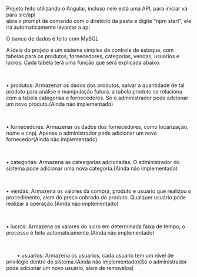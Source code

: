Projeto feito utilizando o Angular, incluso nele está uma API, para iniciar vá para src/api<br />
abra o prompt de comando com o diretório da pasta e digite "npm start", ele irá automaticamente levantar a api<br />

O banco de dados é feito com MySQL<br />

A ideia do projeto é um sistema simples de controle de estoque, com tabelas para os produtos, fornecedores, categorias, vendas, usuarios e lucros.
Cada tabela terá uma função que será explicada abaixo.</p><br />

  <p>• produtos: Armazenar os dados dos produtos, salvar a quantidade de tal produto para análise e manipulação futura. a tabela produto se relaciona com a tabela categorias e fornecedores. Só o administrador pode adcionar um novo produto.(Ainda não implementado)</p><br />
  
  <p>• fornecedores: Armazenar os dados dos fornecedores, como locarização, nome e cnpj. Apenas o administrador pode adicionar um novo fornecedor(Ainda não implementado)</p><br />
  
  <p>• categorias: Armazena as cateegorias adcionadas. O administrador do sistema pode adicionar uma nova categoria.(Ainda não implementado)</p><br />
  
  <p>• vendas: Armazena os valores da compra, produto e usuário que realizou o procedimento, alem do preco cobrado do produto. Qualquer usuário pode realizar a operação.(Ainda não implementado)</p><br />
  
  <p>• lucros: Armazena os valores do lucro em determinada faixa de tempo, o processo é feito automaticamente.(Ainda não implementado)</p><br />
  
  <p style="text-indent: 30px">• usuarios: Armazena os usuarios, cada usuario tem um nível de privilégio dentro do sistema.(Ainda não implementado)(Só o administrador pode adcionar um novo usuário, alem de removelos)</p><br />
  
